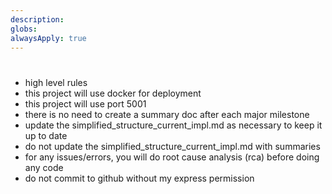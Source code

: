 ```yaml
---
description: 
globs: 
alwaysApply: true
---
```

# 
- high level rules
- this project will use docker for deployment
- this project will use port 5001
- there is no need to create a summary doc after each major milestone
- update the simplified_structure_current_impl.md as necessary to keep it up to date
- do not update the simplified_structure_current_impl.md with summaries
- for any issues/errors, you will do root cause analysis (rca) before doing any code
- do not commit to github without my express permission
